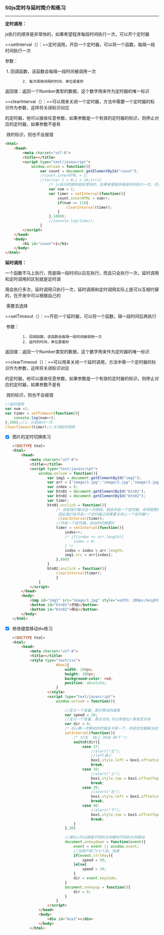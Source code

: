 ### 50js定时与延时简介和练习

---

**定时调用：**

​	js执行的顺序是非常快的，如果希望程序每段时间执行一次，可以开个定时器

==setInterval（）：==定时调用，开启一个定时器，可以将一个函数，每隔一段时间执行一次

参数：

​	1. 回调函数，该函数会每隔一段时间被调用一次

   			2. 每次调用间隔的时间，单位是毫秒

返回值：返回一个Number类型的数据，这个数字用来作为定时器的唯一标识

==clearInterval（）：==可以用来关闭一个定时器，方法中需要一个定时器的标识作为参数，这样将关闭标识对应

​	的定时器，他可以接收任意参数，如果参数是一个有效的定时器的标识，则停止对应的定时器，如果参数不是有

​	效的标识，则也不会报错

```html
<html>
	<head>
		<meta charset="utf-8">
		<title></title>
		<script type="text/javascript">
			window.onload = function(){
				var count = document.getElementById("count");
				//count.innerHTML = 2;
				//for(var i = 0;i < 10;i++){
					/* js执行的顺序是非常快的，如果希望程序每段时间执行一次，可以开个定时器 */
					var num = 1;
					var timer = setInterval(function(){
						count.innerHTML = num++;
						if(num == 11){
							clearInterval(timer);
						}
					},1000);
					//console.log(timer);
				}
		</script>
	</head>
	<body>
		<h1 id="count">1</h1>
	</body>
</html>
```

**延时调用：**

​	一个函数不马上执行，而是隔一段时间以后在执行，而且只会执行一次，延时调用和定时调用的区别就是定时调

​	用会执行多次，延时调用只执行一次，延时调用和定时调用实际上是可以互相代替的，在开发中可以根据自己的

​	需要去选择

​	==setTimeout（）：==开启一个延时器，可以将一个函数，隔一段时间后再执行

​	参数：

   			1. 回调函数，该函数会每隔一段时间被调用一次
   			2. 延时的时间，单位是毫秒

返回值：返回一个Number类型的数据，这个数字用来作为定时器的唯一标识

​	==clearTimeout（）：==可以用来关闭一个延时调用，方法中需一个定时器的标识作为参数，这样将关闭标识对应

​	的定时器，他可以接收任意参数，如果参数是一个有效的定时器的标识，则停止对应的定时器，如果参数不是有

​	效的标识，则也不会报错

```js
//延时调用
var num =1;
var timer = setTimeout(function(){
	console.log(num++);
},300);//1，只会执行一次
clearTimeout(timer);//关闭延时调用
```

- [x] 图片的定时切换练习

	```html
	<!DOCTYPE html>
	<html>
		<head>
			<meta charset="utf-8">
			<title></title>
			<script type="text/javascript">
				window.onload = function(){
					var img1 = document.getElementById("img1");
					var arr = ["image/1.jpg","image/2.jpg","image/3.jpg","image/4.jpg","image/5.jpg"];
					var index = 0;
					var btn01 = document.getElementById("btn01");
					var btn02 = document.getElementById("btn02");
					var timer;
					btn01.onclick = function(){
						/* 目前我们每点击一次按钮，就会开启一个定时器，会导致图片切换较快
						 因此我们在开启一个定时器之前需要关闭上一个定时器*/
						 clearInterval(timer);
						//开启一个定时器，自动的切换图片
						timer = setInterval(function(){
							index++;
							/* if(index >= arr.length){
								index = 0;
							} */
							index = index % arr.length;
							img1.src = arr[index];
						},800) 
					}
					btn02.onclick = function(){
						clearInterval(timer);
						}
				}
			</script>
		</head>
		<body>
			<img id="img1" src="image/1.jpg" style="width: 280px;height: 220px;">
			<button id="btn01">开始</button>
			<button id="btn02">停止</button>
		</body>
	</html>
	```

- [x] 修改键盘移动div练习

	```html
	<!DOCTYPE html>
	<html>
		<head>
			<meta charset="utf-8">
			<title></title>
			<style type="text/css">
						#box1{
							width: 100px;
							height: 100px;
							background-color: red;
							position: absolute;
						}
					</style>
					<script type="text/javascript">
						window.onload = function(){
							
							//定义一个变量，表示移动的速度
							var speed = 10;
							//定义一个变量，表示方向,可以修改dir来改变方向
							var dir = 0;
							/* div第一次移动的时候会卡顿一下，开启定时器解决这个问题 */
							setInterval(function(){
								/* 37左	38上	39右	40下 */
								switch(dir){
									case 37:
										//alert("左");
										//left减小
										box1.style.left = box1.offsetLeft - speed + "px";
										break;
									case 38:
										//alert("上");
										box1.style.top = box1.offsetTop - speed + "px";
										break;
									case 39:
										//alert("右");
										box1.style.left = box1.offsetLeft + speed + "px";
										break;
									case 40:
										//alert("下");
										box1.style.top = box1.offsetTop + speed + "px";
										break;
								}
							},30)
							
							//使div可以根据不同的方向键向不同的方向移动
							document.onkeydown = function(event){
								event = event || window.event;
								//当用户按了ctrl后，加速
								if(event.ctrlKey){ 
									speed = 50;
								}else{
									speed = 10;
								}
								dir = event.keyCode;
							}
							document.onkeyup = function(){
								dir = 0;
							}
						}
					</script>
				</head>
				<body>
					<div id="box1"></div>
				</body>
			</html>
	```

	

